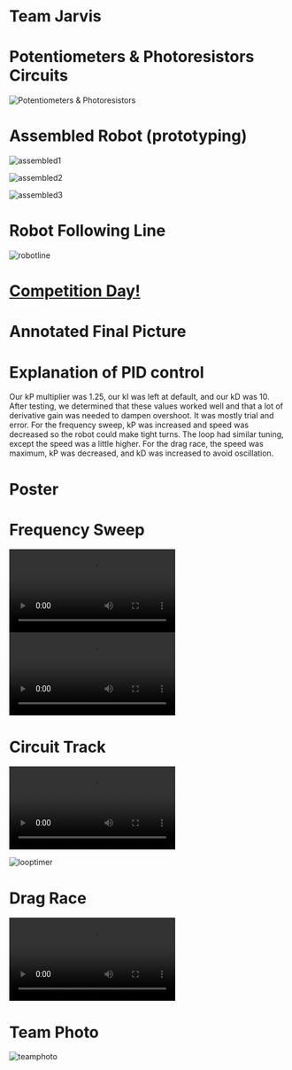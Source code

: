 # Team Jarvis

# Potentiometers & Photoresistors Circuits

![Potentiometers & Photoresistors](pp.jpeg)

# Assembled Robot (prototyping)

![assembled1](assembled-1.jpg)

![assembled2](assembled-2.jpg)

![assembled3](assembled-3.jpg)

# Robot Following Line

![robotline](rl.gif)

# <ins>Competition Day!</ins>

# Annotated Final Picture

<final picture>

# Explanation of PID control

Our kP multiplier was 1.25, our kI was left at default, and our kD was 10. After testing, we determined that these values worked well and that a lot of derivative gain was needed to dampen overshoot. It was mostly trial and error. For the frequency sweep, kP was increased and speed was decreased so the robot could make tight turns. The loop had similar tuning, except the speed was a little higher. For the drag race, the speed was maximum, kP was decreased, and kD was increased to avoid oscillation. 

# Poster

<poster picture>

# Frequency Sweep

<video src="https://user-images.githubusercontent.com/126359456/226070180-9dd40859-a438-4ed5-b01d-64993f7dc49c.mp4" controls="controls" style="max-width: 730px;">
</video>


<video src="https://user-images.githubusercontent.com/126359456/226070675-2a877769-b52d-4101-af54-5631585131a9.mp4" controls="controls" style="max-width: 730px;">
</video>

# Circuit Track

<video src="https://user-images.githubusercontent.com/126359456/226070400-01f0ed60-f700-49e4-8630-7d07df9316c7.mp4" controls="controls" style="max-width: 730px;">
</video>

![looptimer](looptime.jpg)


# Drag Race


<video src="https://user-images.githubusercontent.com/126359456/226069871-134a0518-dd51-4152-b834-98166fad6d2d.mov" controls="controls" style="max-width: 730px;">
</video>


# Team Photo

![teamphoto](IMG_2538.jpeg)

